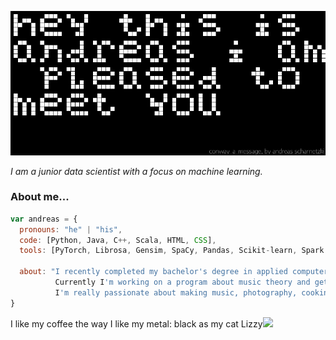 ![conway a message](intro.gif)
<p><em>I am a junior data scientist with a focus on machine learning.</em></p>

### About me...

```javascript
var andreas = {
  pronouns: "he" | "his",
  code: [Python, Java, C++, Scala, HTML, CSS],
  tools: [PyTorch, Librosa, Gensim, SpaCy, Pandas, Scikit-learn, Spark NLP],

  about: "I recently completed my bachelor's degree in applied computer science at HTW (Berlin).\n
          Currently I'm working on a program about music theory and get myself familiar with AI-driven art.\n
          I'm really passionate about making music, photography, cooking and have a professional medical background."
}
```
<!--gif src: https://giphy.com/catturaproduction-->
<p>I like my coffee the way I like my metal: black as my cat Lizzy<img src="https://media0.giphy.com/media/67SVlMfSytb5VfvD90/giphy.gif?cid=790b76114f88c47a934405f726b4c22e244398cee21575af&rid=giphy.gif" width="60"></p>
